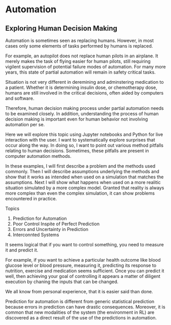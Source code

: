 # Automation

## Exploring Human Decision Making

Automation is sometimes seen as replacing humans.  However, in most cases only some elements of tasks performed by humans is replaced.

For example, an autopilot does not replace human pilots in an airplane. It merely makes the task of flying easier for human pilots, still requiring vigilent supervision of potential failure modes of automation. For many more years, this state of partial automation will remain in safety critical tasks.   

Situation is not very different in deremining and adminstering medication to a patient. Whether it is determining insulin dose, or chemotherapy dose,
humans are still involved in the critical decisions, often aided by computers and software.

Therefore, human decision making process under partial automation needs to be examined closely.  In addition, understanding the process of human decision making is important even for human behavior not involving automation per se.  

Here we will explore this topic using Jupyter notebooks and Python for live interaction with the user. I want to systematically explore surprises that occur along the way. In doing so, I want to point out various method pitfalls relating to human decisions. Sometimes, these pitfalls are present in computer automation methods.   

In these examples, I will first describe a problem and the methods used commonly. Then I will describe assumptions underlying the methods and show that it works as intended when used on a simulation that matches the assumptions. Next I will show what happens when used on a more realitic situation simulated by a more complex model. Granted that reality is always more complex than even the complex simulation, it can show problems encountered in practice.    

Topics

 1. Prediction for Automation
 2. Poor Control Inspite of Perfect Prediction
 3. Errors and Uncertainty in Prediction
 4. Interconnted Systems
 

It seems logical that if you want to control something, you need to measure it and predict it. 

For example, if you want to achieve a particular health outcome like blood glucose level or blood pressure, measuring it, predicting its response to nutrition, exercise and medication seems sufficient. Once you can predict it well, then achieving your goal of controlling it appears a matter of diligent execution by chaning the inputs that can be changed. 

We all know from personal experience, that it is easier said than done. 

Prediction for automation is different from generic statistical prediction because errors in prediction can have drastic consequences. Moreover, it is common that new modalities of the system (the environment in RL) are discovered as a direct result of the use of the predictions in automation.  



